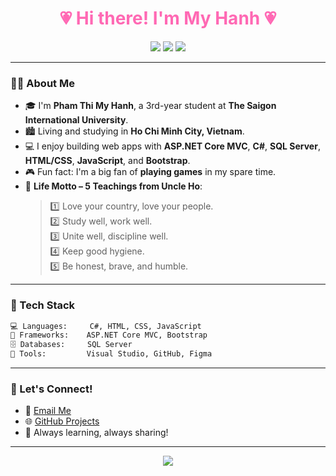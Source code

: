 
<h1 align="center" style="color:#ff69b4;">💗 Hi there! I'm My Hanh 💗</h1>

<p align="center">
  <img src="https://img.shields.io/badge/Gender-Female-ff69b4" />
  <img src="https://img.shields.io/badge/Location-HoChiMinh--City-violet" />
  <img src="https://img.shields.io/badge/Language-C%23%20%7C%20HTML%20%7C%20CSS%20%7C%20JS-ffb6c1" />
</p>

---

### 👩‍💻 About Me

- 🎓 I'm **Pham Thi My Hanh**, a 3rd-year student at **The Saigon International University**.  
- 🏙 Living and studying in **Ho Chi Minh City, Vietnam**.  
- 💻 I enjoy building web apps with **ASP.NET Core MVC**, **C#**, **SQL Server**, **HTML/CSS**, **JavaScript**, and **Bootstrap**.  
- 🎮 Fun fact: I'm a big fan of **playing games** in my spare time.  
- 🌟 **Life Motto – 5 Teachings from Uncle Ho**:  
  > 1️⃣ Love your country, love your people.  
  > 2️⃣ Study well, work well.  
  > 3️⃣ Unite well, discipline well.  
  > 4️⃣ Keep good hygiene.  
  > 5️⃣ Be honest, brave, and humble.  

---

### 🌷 Tech Stack

```bash
💻 Languages:     C#, HTML, CSS, JavaScript
🧰 Frameworks:    ASP.NET Core MVC, Bootstrap
🗄️ Databases:     SQL Server
🎨 Tools:         Visual Studio, GitHub, Figma
```

---

### 🌸 Let's Connect!

- 💌 [Email Me](studyhanh@gmail.com)
- 🌐 [GitHub Projects](https://github.com/hanhptm123)
- 💖 Always learning, always sharing!

---

<p align="center">
  <img src="https://capsule-render.vercel.app/api?type=wave&color=ffb6c1&height=100&section=footer"/>
</p>
